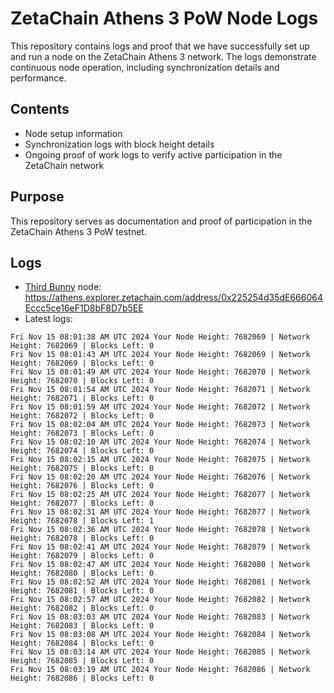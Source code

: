 # ZetaChain Athens 3 PoW Node Logs
This repository contains logs and proof that we have successfully set up and run a node on the ZetaChain Athens 3 network. The logs demonstrate continuous node operation, including synchronization details and performance.

## Contents
- Node setup information
- Synchronization logs with block height details
- Ongoing proof of work logs to verify active participation in the ZetaChain network

## Purpose
This repository serves as documentation and proof of participation in the ZetaChain Athens 3 PoW testnet.

## Logs

- [Third Bunny](https://thirdbunny.xyz/) node: https://athens.explorer.zetachain.com/address/0x225254d35dE666064Eccc5ce16eF1D8bF8D7b5EE
- Latest logs:
```
Fri Nov 15 08:01:38 AM UTC 2024 Your Node Height: 7682069 | Network Height: 7682069 | Blocks Left: 0
Fri Nov 15 08:01:43 AM UTC 2024 Your Node Height: 7682069 | Network Height: 7682069 | Blocks Left: 0
Fri Nov 15 08:01:49 AM UTC 2024 Your Node Height: 7682070 | Network Height: 7682070 | Blocks Left: 0
Fri Nov 15 08:01:54 AM UTC 2024 Your Node Height: 7682071 | Network Height: 7682071 | Blocks Left: 0
Fri Nov 15 08:01:59 AM UTC 2024 Your Node Height: 7682072 | Network Height: 7682072 | Blocks Left: 0
Fri Nov 15 08:02:04 AM UTC 2024 Your Node Height: 7682073 | Network Height: 7682073 | Blocks Left: 0
Fri Nov 15 08:02:10 AM UTC 2024 Your Node Height: 7682074 | Network Height: 7682074 | Blocks Left: 0
Fri Nov 15 08:02:15 AM UTC 2024 Your Node Height: 7682075 | Network Height: 7682075 | Blocks Left: 0
Fri Nov 15 08:02:20 AM UTC 2024 Your Node Height: 7682076 | Network Height: 7682076 | Blocks Left: 0
Fri Nov 15 08:02:25 AM UTC 2024 Your Node Height: 7682077 | Network Height: 7682077 | Blocks Left: 0
Fri Nov 15 08:02:31 AM UTC 2024 Your Node Height: 7682077 | Network Height: 7682078 | Blocks Left: 1
Fri Nov 15 08:02:36 AM UTC 2024 Your Node Height: 7682078 | Network Height: 7682078 | Blocks Left: 0
Fri Nov 15 08:02:41 AM UTC 2024 Your Node Height: 7682079 | Network Height: 7682079 | Blocks Left: 0
Fri Nov 15 08:02:47 AM UTC 2024 Your Node Height: 7682080 | Network Height: 7682080 | Blocks Left: 0
Fri Nov 15 08:02:52 AM UTC 2024 Your Node Height: 7682081 | Network Height: 7682081 | Blocks Left: 0
Fri Nov 15 08:02:57 AM UTC 2024 Your Node Height: 7682082 | Network Height: 7682082 | Blocks Left: 0
Fri Nov 15 08:03:03 AM UTC 2024 Your Node Height: 7682083 | Network Height: 7682083 | Blocks Left: 0
Fri Nov 15 08:03:08 AM UTC 2024 Your Node Height: 7682084 | Network Height: 7682084 | Blocks Left: 0
Fri Nov 15 08:03:14 AM UTC 2024 Your Node Height: 7682085 | Network Height: 7682085 | Blocks Left: 0
Fri Nov 15 08:03:19 AM UTC 2024 Your Node Height: 7682086 | Network Height: 7682086 | Blocks Left: 0
```
